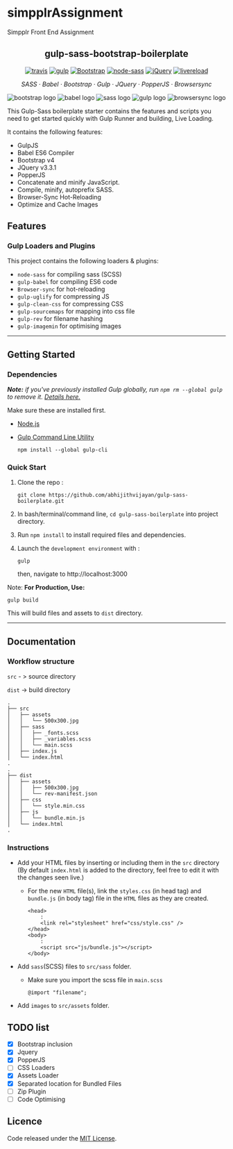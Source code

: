 # simpplrAssignment
Simpplr Front End Assignment 
<h2 align="center">gulp-sass-bootstrap-boilerplate</h2>

<p align="center">
  <a href="https://travis-ci.org/abhijithvijayan/gulp-sass-bootstrap-boilerplate">
    <img alt="travis" src="https://travis-ci.org/abhijithvijayan/gulp-sass-bootstrap-boilerplate.svg?branch=master"></a>
  <a href="https://www.npmjs.com/package/gulp">
    <img alt="gulp" src="https://img.shields.io/badge/gulp-v4.0.0-blue.svg"></a>
  <a href="http://getbootstrap.com/">
    <img alt="Bootstrap" src="https://img.shields.io/badge/Bootstrap-v4.2.1-563d7c.svg"></a>
  <a href="https://www.npmjs.com/package/gulp-sass">
    <img alt="node-sass" src="https://img.shields.io/badge/node--sass-v4.11.0-ff69b4.svg"></a>
  <a href="https://jquery.com/">
    <img alt="jQuery" src="https://img.shields.io/badge/jquery-v3.3.1-ffa200.svg"></a>
  <a href="#">
    <img alt="livereload" src="https://img.shields.io/badge/dev--server-live--reloading-red.svg"></a>
</p>

<p align="center">
  <em>
  SASS
  · Babel
  · Bootstrap
  · Gulp
  · JQuery
  · PopperJS
  · Browsersync
  </em>
</p>

![bootstrap logo](https://user-images.githubusercontent.com/10498583/31125543-e2a88c2c-a848-11e7-87b0-d20ea38d41d0.jpg)
![babel logo](https://i.imgur.com/ggqfSuw.png)
![sass logo](https://user-images.githubusercontent.com/10498583/31125541-e2a732e6-a848-11e7-959d-7d7b0c138124.jpg)
![gulp logo](https://user-images.githubusercontent.com/10498583/31125542-e2a78b88-a848-11e7-8ac5-c396f46e811f.jpg)
![browsersync logo](https://user-images.githubusercontent.com/10498583/31125540-e2a6eed0-a848-11e7-817a-69c5619f772a.jpg)

This Gulp-Sass boilerplate starter contains the features and scripts you need to get started quickly with Gulp Runner and building, Live Loading.

It contains the following features:

- GulpJS
- Babel ES6 Compiler
- Bootstrap v4
- JQuery v3.3.1
- PopperJS
- Concatenate and minify JavaScript.
- Compile, minify, autoprefix SASS.
- Browser-Sync Hot-Reloading
- Optimize and Cache Images

## Features

### Gulp Loaders and Plugins

This project contains the following loaders & plugins:

- `node-sass` for compiling sass (SCSS)
- `gulp-babel` for compiling ES6 code
- `Browser-sync` for hot-reloading
- `gulp-uglify` for compressing JS
- `gulp-clean-css` for compressing CSS
- `gulp-sourcemaps` for mapping into css file
- `gulp-rev` for filename hashing
- `gulp-imagemin` for optimising images

<hr />

## Getting Started

### Dependencies

*__Note:__ if you've previously installed Gulp globally, run `npm rm --global gulp` to remove it. [Details here.](https://medium.com/gulpjs/gulp-sips-command-line-interface-e53411d4467)*

Make sure these are installed first.

- [Node.js](http://nodejs.org)
- [Gulp Command Line Utility](http://gulpjs.com)

     `npm install --global gulp-cli`

### Quick Start

1. Clone the repo :
    
      `git clone https://github.com/abhijithvijayan/gulp-sass-boilerplate.git
     `
2. In bash/terminal/command line, `cd gulp-sass-boilerplate` into project directory.
3. Run `npm install` to install required files and dependencies.
4. Launch the `development environment` with :

    `
    gulp
    `

    then, navigate to http://localhost:3000

Note: **For Production, Use:**

```
gulp build
```
This will build files and assets to `dist` directory.

<hr />

## Documentation

### Workflow structure

`src` - > source directory

`dist` -> build directory


```
.
├── src
│   ├── assets
│   │   └── 500x300.jpg
│   ├── sass
│   │   ├── _fonts.scss
│   │   ├── _variables.scss
│   │   └── main.scss
│   ├── index.js
│   └── index.html
.
.
├── dist
│   ├── assets
│   │   ├── 500x300.jpg
│   │   └── rev-manifest.json
│   ├── css
│   │   └── style.min.css
│   ├── js
│   │   └── bundle.min.js
│   └── index.html
.
```

### Instructions

- Add your HTML files by inserting or including them in the `src` directory (By default `index.html` is added to the directory, feel free to edit it with the changes seen live.)
  - For the new `HTML` file(s), link the `styles.css` (in head tag) and `bundle.js` (in body tag) file in the `HTML` files as they are created.
      ```
      <head>
          :
          <link rel="stylesheet" href="css/style.css" />
      </head>
      <body>
          : 
          <script src="js/bundle.js"></script>
      </body>
      ```

- Add `sass`(SCSS) files to `src/sass` folder.

    - Make sure you import the scss file in `main.scss`
      ```
      @import "filename";
      ```

- Add `images` to `src/assets` folder.

## TODO list

- [x] Bootstrap inclusion
- [x] Jquery
- [x] PopperJS
- [ ] CSS Loaders
- [x] Assets Loader
- [x] Separated location for Bundled Files
- [ ] Zip Plugin
- [ ] Code Optimising

## Licence

Code released under the [MIT License](https://github.com/abhijithvijayan/gulp-sass-boilerplate/blob/master/LICENCE).
